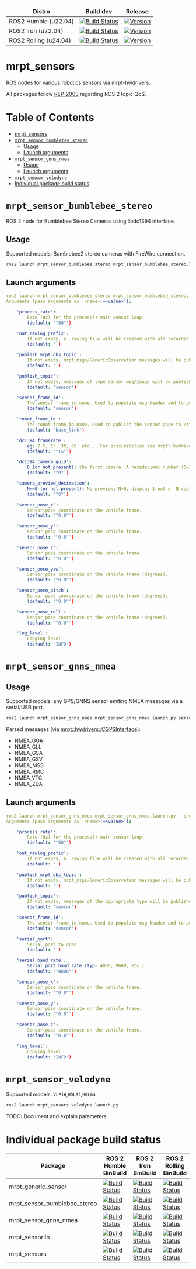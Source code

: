 | Distro | Build dev | Release |
| --- | --- | --- |
| ROS2 Humble (u22.04) | [![Build Status](https://build.ros2.org/job/Hdev__mrpt_sensors__ubuntu_jammy_amd64/badge/icon)](https://build.ros2.org/job/Hdev__mrpt_sensors__ubuntu_jammy_amd64/) | [![Version](https://img.shields.io/ros/v/humble/mrpt_sensors)](https://index.ros.org/search/?term=mrpt_sensors) |
| ROS2 Iron (u22.04) | [![Build Status](https://build.ros2.org/job/Idev__mrpt_sensors__ubuntu_jammy_amd64/badge/icon)](https://build.ros2.org/job/Idev__mrpt_sensors__ubuntu_jammy_amd64/) | [![Version](https://img.shields.io/ros/v/iron/mrpt_sensors)](https://index.ros.org/search/?term=mrpt_sensors) |
| ROS2 Rolling (u24.04) | [![Build Status](https://build.ros2.org/job/Rdev__mrpt_sensors__ubuntu_jammy_amd64/badge/icon)](https://build.ros2.org/job/Rdev__mrpt_sensors__ubuntu_jammy_amd64/) | [![Version](https://img.shields.io/ros/v/rolling/mrpt_sensors)](https://index.ros.org/search/?term=mrpt_sensors) |

# mrpt_sensors
ROS nodes for various robotics sensors via mrpt-hwdrivers.

All packages follow [REP-2003](https://ros.org/reps/rep-2003.html) regarding ROS 2 topic QoS.

# Table of Contents
* [mrpt_sensors](#mrpt_sensors)
* [`mrpt_sensor_bumblebee_stereo`](#`mrpt_sensor_bumblebee_stereo`)
	* [Usage](#Usage)
	* [Launch arguments](#Launch-arguments)
* [`mrpt_sensor_gnns_nmea`](#`mrpt_sensor_gnns_nmea`)
	* [Usage](#Usage)
	* [Launch arguments](#Launch-arguments)
* [`mrpt_sensor_velodyne`](#`mrpt_sensor_velodyne`)
* [Individual package build status](#Individual-package-build-status)

# `mrpt_sensor_bumblebee_stereo`

ROS 2 node for Bumblebee Stereo Cameras using libdc1394 interface.

## Usage
Supported models: Bumblebee2 stereo cameras with FireWire connection.

```bash
ros2 launch mrpt_sensor_bumblebee_stereo mrpt_sensor_bumblebee_stereo.launch.py
```

## Launch arguments

```yaml
ros2 launch mrpt_sensor_bumblebee_stereo mrpt_sensor_bumblebee_stereo.launch.py --show-args
Arguments (pass arguments as '<name>:=<value>'):

    'process_rate':
        Rate (Hz) for the process() main sensor loop.
        (default: '"80"')

    'out_rawlog_prefix':
        If not empty, a .rawlog file will be created with all recorded data, apart of publishing it as ROS messages.
        (default: '')

    'publish_mrpt_obs_topic':
        If not empty, mrpt_msgs/GenericObservation messages will be published to this topic name with the binary serialization of mrtp::obs::CObservation objects from the sensor.
        (default: '')

    'publish_topic':
        If not empty, messages of type sensor_msg/Image will be published to this topic (plus suffix "_left"/"_right") for each sensor observation.
        (default: 'sensor')

    'sensor_frame_id':
        The sensor frame_id name. Used to populate msg header and to publish to /tf too.
        (default: 'sensor')

    'robot_frame_id':
        The robot frame_id name. Used to publish the sensor pose to /tf.
        (default: 'base_link')

    'dc1394_framerate':
        eg: 7.5, 15, 30, 60, etc... For possibilities see mrpt::hwdrivers::TCaptureOptions_dc1394
        (default: '"15"')

    'dc1394_camera_guid':
        0 (or not present): the first camera. A hexadecimal number (0x11223344): The GUID of the camera to open
        (default: '"0"')

    'camera_preview_decimation':
        N<=0 (or not present): No preview; N>0, display 1 out of N captured frames.
        (default: '"0"')

    'sensor_pose_x':
        Sensor pose coordinate on the vehicle frame.
        (default: '"0.0"')

    'sensor_pose_y':
        Sensor pose coordinate on the vehicle frame.
        (default: '"0.0"')

    'sensor_pose_z':
        Sensor pose coordinate on the vehicle frame.
        (default: '"0.0"')

    'sensor_pose_yaw':
        Sensor pose coordinate on the vehicle frame (degrees).
        (default: '"0.0"')

    'sensor_pose_pitch':
        Sensor pose coordinate on the vehicle frame (degrees).
        (default: '"0.0"')

    'sensor_pose_roll':
        Sensor pose coordinate on the vehicle frame (degrees).
        (default: '"0.0"')

    'log_level':
        Logging level
        (default: 'INFO')
``` 


# `mrpt_sensor_gnns_nmea`

## Usage
Supported models: any GPS/GNNS sensor emiting NMEA messages via a serial/USB port.

```bash
ros2 launch mrpt_sensor_gnns_nmea mrpt_sensor_gnns_nmea.launch.py serial_port:=/dev/ttyACM0 publish_topic:="/gps"
```

Parsed messages (via [mrpt::hwdrivers::CGPSInterface](https://docs.mrpt.org/reference/latest/class_mrpt_hwdrivers_CGPSInterface.html)):
- NMEA_GGA
- NMEA_GLL
- NMEA_GSA
- NMEA_GSV
- NMEA_MSS
- NMEA_RMC
- NMEA_VTG
- NMEA_ZDA

## Launch arguments

```yaml
ros2 launch mrpt_sensor_gnns_nmea mrpt_sensor_gnns_nmea.launch.py --show-args
Arguments (pass arguments as '<name>:=<value>'):

    'process_rate':
        Rate (Hz) for the process() main sensor loop.
        (default: '"50"')

    'out_rawlog_prefix':
        If not empty, a .rawlog file will be created with all recorded data, apart of publishing it as ROS messages.
        (default: '')

    'publish_mrpt_obs_topic':
        If not empty, mrpt_msgs/GenericObservation messages will be published to this topic name with the binary serialization of mrtp::obs::CObservation objects from the sensor.
        (default: '')

    'publish_topic':
        If not empty, messages of the appropriate type will be published to this topic for each sensor observation.
        (default: 'sensor')

    'sensor_frame_id':
        The sensor frame_id name. Used to populate msg header and to publish to /tf too.
        (default: 'sensor')

    'serial_port':
        Serial port to open
        (default: '')

    'serial_baud_rate':
        Serial port baud rate (typ: 4800, 9600, etc.)
        (default: '"4800"')

    'sensor_pose_x':
        Sensor pose coordinate on the vehicle frame.
        (default: '"0.0"')

    'sensor_pose_y':
        Sensor pose coordinate on the vehicle frame.
        (default: '"0.0"')

    'sensor_pose_z':
        Sensor pose coordinate on the vehicle frame.
        (default: '"0.0"')

    'log_level':
        Logging level
        (default: 'INFO')
```

# `mrpt_sensor_velodyne`

Supported models: `VLP16`,`HDL32`,`HDL64`

```bash
ros2 launch mrpt_sensors velodyne.launch.py
```

TODO: Document and explain parameters.


# Individual package build status

| Package | ROS 2 Humble <br/> BinBuild |  ROS 2 Iron <br/> BinBuild |  ROS 2 Rolling <br/> BinBuild |
| --- | --- | --- | --- |
| mrpt_generic_sensor | [![Build Status](https://build.ros2.org/job/Hbin_uJ64__mrpt_generic_sensor__ubuntu_jammy_amd64__binary/badge/icon)](https://build.ros2.org/job/Hbin_uJ64__mrpt_generic_sensor__ubuntu_jammy_amd64__binary/) | [![Build Status](https://build.ros2.org/job/Ibin_uJ64__mrpt_generic_sensor__ubuntu_jammy_amd64__binary/badge/icon)](https://build.ros2.org/job/Ibin_uJ64__mrpt_generic_sensor__ubuntu_jammy_amd64__binary/)| [![Build Status](https://build.ros2.org/job/Rbin_uN64__mrpt_generic_sensor__ubuntu_noble_amd64__binary/badge/icon)](https://build.ros2.org/job/Rbin_uN64__mrpt_generic_sensor__ubuntu_noble_amd64__binary/) |
| mrpt_sensor_bumblebee_stereo | [![Build Status](https://build.ros2.org/job/Hbin_uJ64__mrpt_sensor_bumblebee_stereo__ubuntu_jammy_amd64__binary/badge/icon)](https://build.ros2.org/job/Hbin_uJ64__mrpt_sensor_bumblebee_stereo__ubuntu_jammy_amd64__binary/) | [![Build Status](https://build.ros2.org/job/Ibin_uJ64__mrpt_sensor_bumblebee_stereo__ubuntu_jammy_amd64__binary/badge/icon)](https://build.ros2.org/job/Ibin_uJ64__mrpt_sensor_bumblebee_stereo__ubuntu_jammy_amd64__binary/)| [![Build Status](https://build.ros2.org/job/Rbin_uN64__mrpt_sensor_bumblebee_stereo__ubuntu_noble_amd64__binary/badge/icon)](https://build.ros2.org/job/Rbin_uN64__mrpt_sensor_bumblebee_stereo__ubuntu_noble_amd64__binary/) |
| mrpt_sensor_gnns_nmea | [![Build Status](https://build.ros2.org/job/Hbin_uJ64__mrpt_sensor_gnns_nmea__ubuntu_jammy_amd64__binary/badge/icon)](https://build.ros2.org/job/Hbin_uJ64__mrpt_sensor_gnns_nmea__ubuntu_jammy_amd64__binary/) | [![Build Status](https://build.ros2.org/job/Ibin_uJ64__mrpt_sensor_gnns_nmea__ubuntu_jammy_amd64__binary/badge/icon)](https://build.ros2.org/job/Ibin_uJ64__mrpt_sensor_gnns_nmea__ubuntu_jammy_amd64__binary/)| [![Build Status](https://build.ros2.org/job/Rbin_uN64__mrpt_sensor_gnns_nmea__ubuntu_noble_amd64__binary/badge/icon)](https://build.ros2.org/job/Rbin_uN64__mrpt_sensor_gnns_nmea__ubuntu_noble_amd64__binary/) |
| mrpt_sensorlib | [![Build Status](https://build.ros2.org/job/Hbin_uJ64__mrpt_sensorlib__ubuntu_jammy_amd64__binary/badge/icon)](https://build.ros2.org/job/Hbin_uJ64__mrpt_sensorlib__ubuntu_jammy_amd64__binary/) | [![Build Status](https://build.ros2.org/job/Ibin_uJ64__mrpt_sensorlib__ubuntu_jammy_amd64__binary/badge/icon)](https://build.ros2.org/job/Ibin_uJ64__mrpt_sensorlib__ubuntu_jammy_amd64__binary/)| [![Build Status](https://build.ros2.org/job/Rbin_uN64__mrpt_sensorlib__ubuntu_noble_amd64__binary/badge/icon)](https://build.ros2.org/job/Rbin_uN64__mrpt_sensorlib__ubuntu_noble_amd64__binary/) |
| mrpt_sensors | [![Build Status](https://build.ros2.org/job/Hbin_uJ64__mrpt_sensors__ubuntu_jammy_amd64__binary/badge/icon)](https://build.ros2.org/job/Hbin_uJ64__mrpt_sensors__ubuntu_jammy_amd64__binary/) | [![Build Status](https://build.ros2.org/job/Ibin_uJ64__mrpt_sensors__ubuntu_jammy_amd64__binary/badge/icon)](https://build.ros2.org/job/Ibin_uJ64__mrpt_sensors__ubuntu_jammy_amd64__binary/)| [![Build Status](https://build.ros2.org/job/Rbin_uN64__mrpt_sensors__ubuntu_noble_amd64__binary/badge/icon)](https://build.ros2.org/job/Rbin_uN64__mrpt_sensors__ubuntu_noble_amd64__binary/) |
